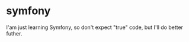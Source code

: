 symfony
=======

I'am just learning Symfony, so don't expect "true" code, but I'll do better futher.
